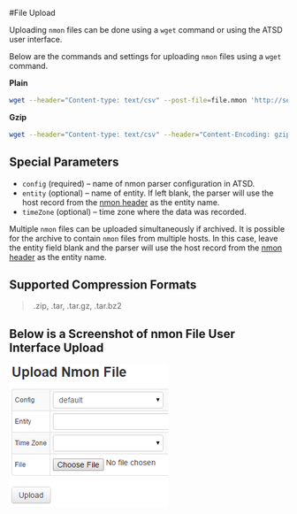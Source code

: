 #File Upload

Uploading `nmon` files can be done using a `wget` command or using the ATSD user interface.

Below are the commands and settings for uploading `nmon` files using a `wget` command.

**Plain**

```sh
wget --header="Content-type: text/csv" --post-file=file.nmon 'http://server:port/nmon/wget?config=config_name&amp;entity=entity_name&amp;timeZone=time_zone_id'
```

**Gzip**

```sh
wget --header="Content-type: text/csv" --header="Content-Encoding: gzip" --post-file=file.nmon.gz 'http://server:port/nmon/wget?config=config_name&amp;entity=entity_name&amp;timeZone=time_zone_id'
```

## Special Parameters

- `config` (required) – name of nmon parser configuration in ATSD.
- `entity` (optional) – name of entity. If left blank, the parser will use the host record from the [nmon header](headers.md "Headers") as the entity name.
- `timeZone` (optional) – time zone where the data was recorded.

Multiple `nmon` files can be uploaded simultaneously if archived. It is possible for the archive to contain `nmon` files from multiple hosts. In this case, leave the entity field blank and the parser will use the host record from the [nmon header](headers.md "Headers") as the entity name.

## Supported Compression Formats

> .zip, .tar, .tar.gz, .tar.bz2

## Below is a Screenshot of nmon File User Interface Upload

![](resources/upload-nmon-file.png "upload nmon file")
